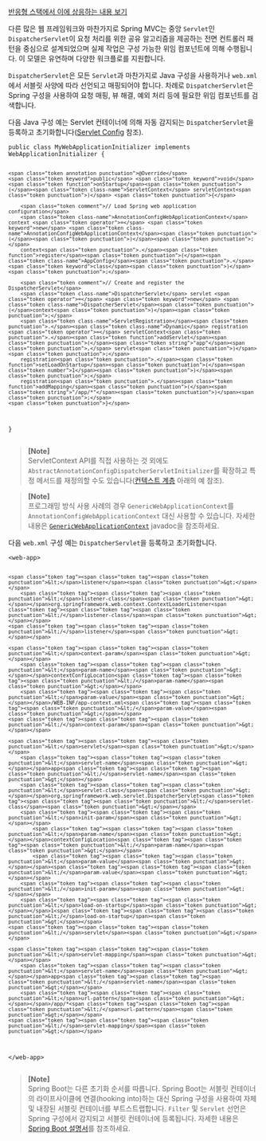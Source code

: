 <p><a href="https://docs.spring.io/spring-framework/reference/web/webflux/dispatcher-handler.html">반응형 스택에서 이에 상응하는 내용 보기</a></p>
<p>다른 많은 웹 프레임워크와 마찬가지로 Spring MVC는 중앙 <code>Servlet</code>인 <code>DispatcherServlet</code>이 요청 처리를 위한 공유 알고리즘을 제공하는 전면 컨트롤러 패턴을 중심으로 설계되었으며 실제 작업은 구성 가능한 위임 컴포넌트에 의해 수행됩니다. 이 모델은 유연하며 다양한 워크플로를 지원합니다.</p>
<p><code>DispatcherServlet</code>은 모든 <code>Servlet</code>과 마찬가지로 Java 구성을 사용하거나 <code>web.xml</code>에서 서블릿 사양에 따라 선언되고 매핑되어야 합니다. 차례로 <code>DispatcherServlet</code>은 Spring 구성을 사용하여 요청 매핑, 뷰 해결, 예외 처리 등에 필요한 위임 컴포넌트를 검색합니다.</p>
<p>다음 Java 구성 예는 Servlet 컨테이너에 의해 자동 감지되는 <code>DispatcherServlet</code>을 등록하고 초기화합니다(<a href="https://docs.spring.io/spring-framework/reference/web/webmvc/mvc-servlet/container-config.html">Servlet Config</a> 참조).</p>
<pre><code class="language-java"><span class="token keyword">public</span> <span class="token keyword">class</span> <span class="token class-name">MyWebApplicationInitializer</span> <span class="token keyword">implements</span> <span class="token class-name">WebApplicationInitializer</span> <span class="token punctuation">{</span>

	<span class="token annotation punctuation">@Override</span>
	<span class="token keyword">public</span> <span class="token keyword">void</span> <span class="token function">onStartup</span><span class="token punctuation">(</span><span class="token class-name">ServletContext</span> servletContext<span class="token punctuation">)</span> <span class="token punctuation">{</span>

		<span class="token comment">// Load Spring web application configuration</span>
		<span class="token class-name">AnnotationConfigWebApplicationContext</span> context <span class="token operator">=</span> <span class="token keyword">new</span> <span class="token class-name">AnnotationConfigWebApplicationContext</span><span class="token punctuation">(</span><span class="token punctuation">)</span><span class="token punctuation">;</span>
		context<span class="token punctuation">.</span><span class="token function">register</span><span class="token punctuation">(</span><span class="token class-name">AppConfig</span><span class="token punctuation">.</span><span class="token keyword">class</span><span class="token punctuation">)</span><span class="token punctuation">;</span>

		<span class="token comment">// Create and register the DispatcherServlet</span>
		<span class="token class-name">DispatcherServlet</span> servlet <span class="token operator">=</span> <span class="token keyword">new</span> <span class="token class-name">DispatcherServlet</span><span class="token punctuation">(</span>context<span class="token punctuation">)</span><span class="token punctuation">;</span>
		<span class="token class-name">ServletRegistration</span><span class="token punctuation">.</span><span class="token class-name">Dynamic</span> registration <span class="token operator">=</span> servletContext<span class="token punctuation">.</span><span class="token function">addServlet</span><span class="token punctuation">(</span><span class="token string">"app"</span><span class="token punctuation">,</span> servlet<span class="token punctuation">)</span><span class="token punctuation">;</span>
		registration<span class="token punctuation">.</span><span class="token function">setLoadOnStartup</span><span class="token punctuation">(</span><span class="token number">1</span><span class="token punctuation">)</span><span class="token punctuation">;</span>
		registration<span class="token punctuation">.</span><span class="token function">addMapping</span><span class="token punctuation">(</span><span class="token string">"/app/*"</span><span class="token punctuation">)</span><span class="token punctuation">;</span>
	<span class="token punctuation">}</span>
<span class="token punctuation">}</span></code></pre>
<blockquote>
<p><strong>[Note]</strong><br>
ServletContext API를 직접 사용하는 것 외에도 <code>AbstractAnnotationConfigDispatcherServletInitializer</code>를 확장하고 특정 메서드를 재정의할 수도 있습니다(<a href="https://docs.spring.io/spring-framework/reference/web/webmvc/mvc-servlet/context-hierarchy.html">컨텍스트 계층</a> 아래의 예 참조).</p>
</blockquote>
<blockquote>
<p><strong>[Note]</strong><br>
프로그래밍 방식 사용 사례의 경우 <code>GenericWebApplicationContext</code>를 <code>AnnotationConfigWebApplicationContext</code> 대신 사용할 수 있습니다. 자세한 내용은 <a href="https://docs.spring.io/spring-framework/docs/6.1.5/javadoc-api/org/springframework/web/context/support/GenericWebApplicationContext.html"><code>GenericWebApplicationContext</code></a> javadoc을 참조하세요.</p>
</blockquote>
<p>다음 <code>web.xml</code> 구성 예는 <code>DispatcherServlet</code>을 등록하고 초기화합니다.</p>
<pre><code class="language-xml"><span class="token tag"><span class="token tag"><span class="token punctuation">&lt;</span>web-app</span><span class="token punctuation">&gt;</span></span>

	<span class="token tag"><span class="token tag"><span class="token punctuation">&lt;</span>listener</span><span class="token punctuation">&gt;</span></span>
		<span class="token tag"><span class="token tag"><span class="token punctuation">&lt;</span>listener-class</span><span class="token punctuation">&gt;</span></span>org.springframework.web.context.ContextLoaderListener<span class="token tag"><span class="token tag"><span class="token punctuation">&lt;/</span>listener-class</span><span class="token punctuation">&gt;</span></span>
	<span class="token tag"><span class="token tag"><span class="token punctuation">&lt;/</span>listener</span><span class="token punctuation">&gt;</span></span>

	<span class="token tag"><span class="token tag"><span class="token punctuation">&lt;</span>context-param</span><span class="token punctuation">&gt;</span></span>
		<span class="token tag"><span class="token tag"><span class="token punctuation">&lt;</span>param-name</span><span class="token punctuation">&gt;</span></span>contextConfigLocation<span class="token tag"><span class="token tag"><span class="token punctuation">&lt;/</span>param-name</span><span class="token punctuation">&gt;</span></span>
		<span class="token tag"><span class="token tag"><span class="token punctuation">&lt;</span>param-value</span><span class="token punctuation">&gt;</span></span>/WEB-INF/app-context.xml<span class="token tag"><span class="token tag"><span class="token punctuation">&lt;/</span>param-value</span><span class="token punctuation">&gt;</span></span>
	<span class="token tag"><span class="token tag"><span class="token punctuation">&lt;/</span>context-param</span><span class="token punctuation">&gt;</span></span>

	<span class="token tag"><span class="token tag"><span class="token punctuation">&lt;</span>servlet</span><span class="token punctuation">&gt;</span></span>
		<span class="token tag"><span class="token tag"><span class="token punctuation">&lt;</span>servlet-name</span><span class="token punctuation">&gt;</span></span>app<span class="token tag"><span class="token tag"><span class="token punctuation">&lt;/</span>servlet-name</span><span class="token punctuation">&gt;</span></span>
		<span class="token tag"><span class="token tag"><span class="token punctuation">&lt;</span>servlet-class</span><span class="token punctuation">&gt;</span></span>org.springframework.web.servlet.DispatcherServlet<span class="token tag"><span class="token tag"><span class="token punctuation">&lt;/</span>servlet-class</span><span class="token punctuation">&gt;</span></span>
		<span class="token tag"><span class="token tag"><span class="token punctuation">&lt;</span>init-param</span><span class="token punctuation">&gt;</span></span>
			<span class="token tag"><span class="token tag"><span class="token punctuation">&lt;</span>param-name</span><span class="token punctuation">&gt;</span></span>contextConfigLocation<span class="token tag"><span class="token tag"><span class="token punctuation">&lt;/</span>param-name</span><span class="token punctuation">&gt;</span></span>
			<span class="token tag"><span class="token tag"><span class="token punctuation">&lt;</span>param-value</span><span class="token punctuation">&gt;</span></span><span class="token tag"><span class="token tag"><span class="token punctuation">&lt;/</span>param-value</span><span class="token punctuation">&gt;</span></span>
		<span class="token tag"><span class="token tag"><span class="token punctuation">&lt;/</span>init-param</span><span class="token punctuation">&gt;</span></span>
		<span class="token tag"><span class="token tag"><span class="token punctuation">&lt;</span>load-on-startup</span><span class="token punctuation">&gt;</span></span>1<span class="token tag"><span class="token tag"><span class="token punctuation">&lt;/</span>load-on-startup</span><span class="token punctuation">&gt;</span></span>
	<span class="token tag"><span class="token tag"><span class="token punctuation">&lt;/</span>servlet</span><span class="token punctuation">&gt;</span></span>

	<span class="token tag"><span class="token tag"><span class="token punctuation">&lt;</span>servlet-mapping</span><span class="token punctuation">&gt;</span></span>
		<span class="token tag"><span class="token tag"><span class="token punctuation">&lt;</span>servlet-name</span><span class="token punctuation">&gt;</span></span>app<span class="token tag"><span class="token tag"><span class="token punctuation">&lt;/</span>servlet-name</span><span class="token punctuation">&gt;</span></span>
		<span class="token tag"><span class="token tag"><span class="token punctuation">&lt;</span>url-pattern</span><span class="token punctuation">&gt;</span></span>/app/*<span class="token tag"><span class="token tag"><span class="token punctuation">&lt;/</span>url-pattern</span><span class="token punctuation">&gt;</span></span>
	<span class="token tag"><span class="token tag"><span class="token punctuation">&lt;/</span>servlet-mapping</span><span class="token punctuation">&gt;</span></span>

<span class="token tag"><span class="token tag"><span class="token punctuation">&lt;/</span>web-app</span><span class="token punctuation">&gt;</span></span></code></pre>
<blockquote>
<p><strong>[Note]</strong><br>
Spring Boot는 다른 초기화 순서를 따릅니다. Spring Boot는 서블릿 컨테이너의 라이프사이클에 연결(hooking into)하는 대신 Spring 구성을 사용하여 자체 및 내장된 서블릿 컨테이너를 부트스트랩합니다. <code>Filter</code> 및 <code>Servlet</code> 선언은 Spring 구성에서 감지되고 서블릿 컨테이너에 등록됩니다. 자세한 내용은 <a href="https://docs.spring.io/spring-boot/docs/current/reference/html/web.html#web.servlet.embedded-container">Spring Boot 설명서</a>를 참조하세요.</p>
</blockquote>